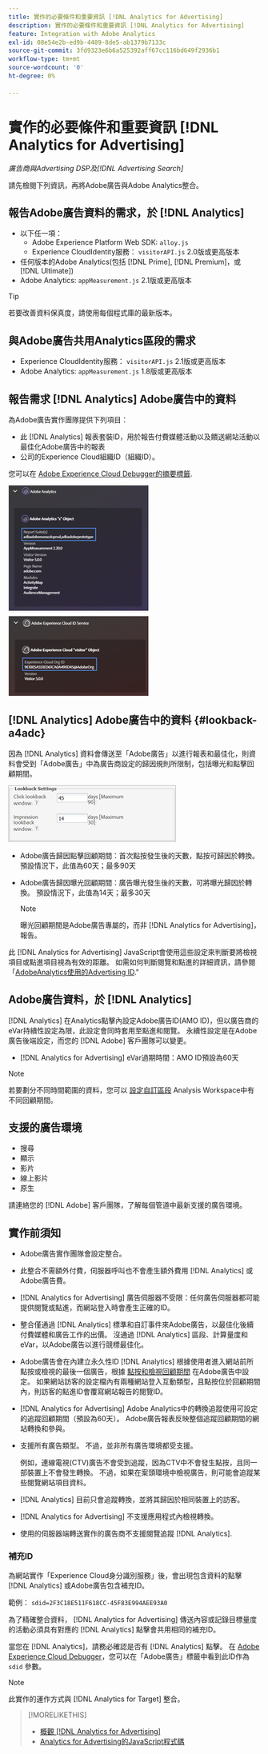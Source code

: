 ```yaml
---
title: 實作的必要條件和重要資訊 [!DNL Analytics for Advertising]
description: 實作的必要條件和重要資訊 [!DNL Analytics for Advertising]
feature: Integration with Adobe Analytics
exl-id: 08e54e2b-ed9b-4489-8de5-ab1379b7133c
source-git-commit: 3fd9323e6b6a525392aff67cc116bd649f2936b1
workflow-type: tm+mt
source-wordcount: '0'
ht-degree: 0%

---
```


# 實作的必要條件和重要資訊 [!DNL Analytics for Advertising]

*廣告商與Advertising DSP及[!DNL Advertising Search]*

請先檢閱下列資訊，再將Adobe廣告與Adobe Analytics整合。

## 報告Adobe廣告資料的需求，於 [!DNL Analytics]

* 以下任一項：
   * Adobe Experience Platform Web SDK: `alloy.js`
   * Experience CloudIdentity服務： `visitorAPI.js` 2.0版或更高版本
* 任何版本的Adobe Analytics(包括 [!DNL Prime], [!DNL Premium]，或 [!DNL Ultimate])
* Adobe Analytics: `appMeasurement.js` 2.1版或更高版本

>[!TIP]
>
>若要改善資料保真度，請使用每個程式庫的最新版本。

## 與Adobe廣告共用Analytics區段的需求

* Experience CloudIdentity服務： `visitorAPI.js` 2.1版或更高版本
* Adobe Analytics: `appMeasurement.js` 1.8版或更高版本

## 報告需求 [!DNL Analytics] Adobe廣告中的資料

為Adobe廣告實作團隊提供下列項目：

* 此 [!DNL Analytics] 報表套裝ID，用於報告付費媒體活動以及饋送網站活動以最佳化Adobe廣告中的報表
* 公司的Experience Cloud組織ID（組織ID）。

您可以在 [Adobe Experience Cloud Debugger的摘要標籤](https://experienceleague.adobe.com/docs/debugger/using-v2/summary.html).

![Experience Cloud Debugger摘要畫面](/help/integrations/assets/a4adc-debugger-summary.png)

## [!DNL Analytics] Adobe廣告中的資料 {#lookback-a4adc}

因為 [!DNL Analytics] 資料會傳送至「Adobe廣告」以進行報表和最佳化，則資料會受到「Adobe廣告」中為廣告商設定的歸因規則所限制，包括曝光和點擊回顧期間。

![Adobe廣告中的廣告商層級回顧期間設定](/help/integrations/assets/a4adc-lookbacks.png)

* Adobe廣告歸因點擊回顧期間：首次點按發生後的天數，點按可歸因於轉換。 預設情況下，此值為60天；最多90天
* Adobe廣告歸因曝光回顧期間：廣告曝光發生後的天數，可將曝光歸因於轉換。 預設情況下，此值為14天；最多30天

   >[!NOTE]
   >
   > 曝光回顧期間是Adobe廣告專屬的，而非 [!DNL Analytics for Advertising]，報告。

此 [!DNL Analytics for Advertising] JavaScript會使用這些設定來判斷要將檢視項目或點進項目視為有效的距離。 如需如何判斷閱覽和點進的詳細資訊，請參閱「[AdobeAnalytics使用的Advertising ID](ids.md).&quot;

## Adobe廣告資料，於 [!DNL Analytics]

[!DNL Analytics] 在Analytics點擊內設定Adobe廣告ID(AMO ID)，但以廣告商的eVar持續性設定為限，此設定會同時套用至點進和閱覽。 永續性設定是在Adobe廣告後端設定，而您的 [!DNL Adobe] 客戶團隊可以變更。

* [!DNL Analytics for Advertising] eVar過期時間：AMO ID預設為60天

>[!NOTE]
>
>若要劃分不同時間範圍的資料，您可以 [設定自訂區段](https://experienceleague.adobe.com/docs/analytics/components/segmentation/segmentation-workflow/seg-build.html) Analysis Workspace中有不同回顧期間。

## 支援的廣告環境

* 搜尋
* 顯示
* 影片
* 線上影片
* 原生

請連絡您的 [!DNL Adobe] 客戶團隊，了解每個管道中最新支援的廣告環境。

## 實作前須知

* Adobe廣告實作團隊會設定整合。

* 此整合不需額外付費，伺服器呼叫也不會產生額外費用 [!DNL Analytics] 或Adobe廣告費。

* [!DNL Analytics for Advertising] 廣告伺服器不受限：任何廣告伺服器都可能提供閱覽或點進，而網站登入時會產生正確的ID。

* 整合僅通過 [!DNL Analytics] 標準和自訂事件來Adobe廣告，以最佳化後續付費媒體和廣告工作的出價。 沒通過 [!DNL Analytics] 區段、計算量度和eVar，以Adobe廣告以進行競標最佳化。

* Adobe廣告會在內建立永久性ID [!DNL Analytics] 根據使用者進入網站前所點按或檢視的最後一個廣告，根據 [點按和檢視回顧期間](#lookback-a4adc) 在Adobe廣告中設定。 如果網站訪客的設定檔內有兩種網站登入互動類型，且點按位於回顧期間內，則訪客的點進ID會覆寫網站報告的閱覽ID。

* [!DNL Analytics for Advertising] Adobe Analytics中的轉換追蹤使用可設定的追蹤回顧期間（預設為60天）。 Adobe廣告報表反映整個追蹤回顧期間的網站轉換和參與。

* 支援所有廣告類型。 不過，並非所有廣告環境都受支援。

   例如，連線電視(CTV)廣告不會受到追蹤，因為CTV中不會發生點按，且同一部裝置上不會發生轉換。 不過，如果在案頭環境中檢視廣告，則可能會追蹤某些閱覽網站項目資料。

* [!DNL Analytics] 目前只會追蹤轉換，並將其歸因於相同裝置上的訪客。

* [!DNL Analytics for Advertising] 不支援應用程式內檢視轉換。

* 使用的伺服器端轉送實作的廣告商不支援閱覽追蹤 [!DNL Analytics].

### 補充ID

為網站實作「Experience Cloud身分識別服務」後，會出現包含資料的點擊 [!DNL Analytics] 或Adobe廣告包含補充ID。

範例： `sdid=2F3C18E511F618CC-45F83E994AEE93A0`

為了精確整合資料， [!DNL Analytics for Advertising] 傳送內容或記錄目標量度的活動必須具有對應的 [!DNL Analytics] 點擊會共用相同的補充ID。

當您在 [!DNL Analytics]，請務必確認是否有 [!DNL Analytics] 點擊。 在 [Adobe Experience Cloud Debugger](https://experienceleague.adobe.com/docs/debugger/using-v2/summary.html)，您可以在「Adobe廣告」標籤中看到此ID作為 `sdid` 參數。

>[!NOTE]
>
> 此實作的運作方式與 [!DNL Analytics for Target] 整合。

>[!MORELIKETHIS]
>
>* [概觀 [!DNL Analytics for Advertising]](overview.md)
>* [Analytics for Advertising的JavaScript程式碼](/help/integrations/analytics/javascript.md)

